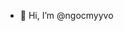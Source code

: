 - 👋 Hi, I’m @ngocmyyvo


<!---
ngocmyyvo/ngocmyyvo is a ✨ special ✨ repository because its `README.md` (this file) appears on your GitHub profile.
You can click the Preview link to take a look at your changes.
--->
